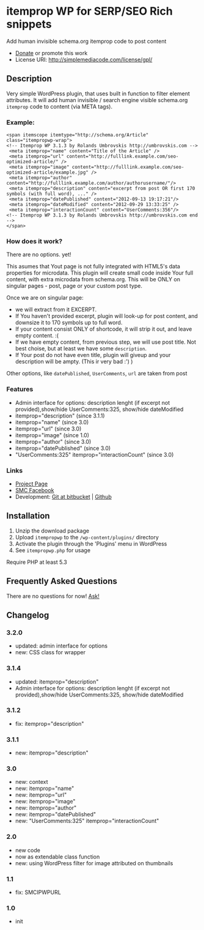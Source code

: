 # itemprop WP for SERP/SEO Rich snippets

Add human invisible schema.org itemprop code to post content

* [Donate](https://www.paypal.com/cgi-bin/webscr?cmd=_donations&business=Z4ALL9WUMY3CL&lc=LV&item_name=Umbrovskis%2e%20WordPress%20plugins&item_number=002&currency_code=EUR&bn=PP%2dDonationsBF%3abtn_donate_SM%2egif%3aNonHosted) or promote this work 
* License URI: http://simplemediacode.com/license/gpl/

## Description

Very simple WordPress plugin, that uses built in function to filter element attributes. It will add human invisible / search engine visible schema.org `itemprop` code to content (via META tags).

### Example:

	<span itemscope itemtype="http://schema.org/Article" class="itempropwp-wrap">
	<!-- Itemprop WP 3.1.3 by Rolands Umbrovskis http://umbrovskis.com -->
	 <meta itemprop="name" content="Title of the Article" />
	 <meta itemprop="url" content="http://fulllink.example.com/seo-optimized-article/" />
	 <meta itemprop="image" content="http://fulllink.example.com/seo-optimized-article/example.jpg" />
	 <meta itemprop="author" content="http://fulllink.example.com/author/authorusername/"/>
	 <meta itemprop="description" content="excerpt from post OR first 170 symbols (with full word), ..." />
	 <meta itemprop="datePublished" content="2012-09-13 19:17:21"/>
	 <meta itemprop="dateModified" content="2012-09-29 13:33:25" />
	 <meta itemprop="interactionCount" content="UserComments:356"/>
	<!-- Itemprop WP 3.1.3 by Rolands Umbrovskis http://umbrovskis.com end -->
	</span>

### How does it work?

There are no options. yet!

This asumes that Yout page is not fully integrated with HTML5's data properties for microdata. This plugin will create small code inside Your full content, with extra microdata from schema.org. This will be ONLY on singular pages - post, page or your custom post type.

Once we are on singular page:

* we will extract from it EXCERPT.
* If You haven't provided excerpt, plugin will look-up for post content, and downsize it to 170 symbols up to full word.
* If your content consist ONLY of shortcode, it will strip it out, and leave empty content. :(
* If we have empty content, from previous step, we will use post title. Not best choise, but at least we have some `description`.
* If Your post do not have even title, plugin will giveup and your description will be ampty. (This ir very bad :') )

Other options, like `datePublished`, `UserComments`, `url` are taken from post

### Features

* Admin interface for options: description lenght (if excerpt not provided),show/hide UserComments:325,  show/hide dateModified 
* itemprop="description" (since 3.1.1)
* itemprop="name" (since 3.0)
* itemprop="url" (since 3.0)
* itemprop="image" (since 1.0)
* itemprop="author" (since 3.0)
* itemprop="datePublished" (since 3.0)
* "UserComments:325" itemprop="interactionCount" (since 3.0)

### Links

* [Project Page](http://simplemediacode.com/wordpress-pugins/itemprop-wp/)
* [SMC Facebook](http://www.facebook.com/pages/SimpleMediaCode/125547717479727)
* Development: [Git at bitbucket](https://bitbucket.org/simplemediacode/itempropwp) | [Github](https://github.com/rolandinsh/itempropwp)

## Installation

1. Unzip the download package
1. Upload `itempropwp` to the `/wp-content/plugins/` directory
1. Activate the plugin through the 'Plugins' menu in WordPress
1. See `itempropwp.php` for usage

Require PHP at least 5.3

## Frequently Asked Questions

There are no questions for now! [Ask!](http://simplemediacode.com/wordpress-pugins/itemprop-wp/)

## Changelog

### 3.2.0

* updated: admin interface for options
* new: CSS class for wrapper

### 3.1.4

* updated: itemprop="description"
* Admin interface for options: description lenght (if excerpt not provided),show/hide UserComments:325,  show/hide dateModified 

### 3.1.2

* fix: itemprop="description" 

### 3.1.1

* new: itemprop="description" 

### 3.0

* new: context
* new: itemprop="name"
* new: itemprop="url"
* new: itemprop="image"
* new: itemprop="author"
* new: itemprop="datePublished"
* new: "UserComments:325" itemprop="interactionCount"

### 2.0

* new code
* now as extendable class function
* new: using WordPress filter for image attributed on thumbnails

### 1.1
* fix: SMCIPWPURL

### 1.0

* init
